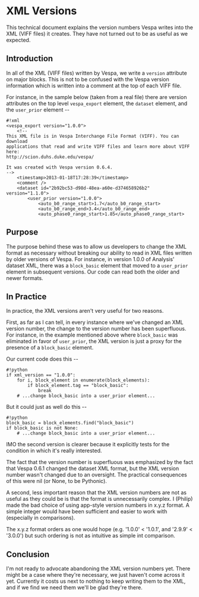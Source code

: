 # XML Versions
This technical document explains the version numbers Vespa writes
into the XML (VIFF files) it creates. They have not turned out to be as useful
as we expected.

## Introduction
In all of the XML (VIFF files) written by Vespa, we write a `version` attribute
on major blocks. This is not to be confused with the Vespa version information
which is written into a comment at the top of each VIFF file.

For instance, in the sample below (taken from a real file) 
there are version attributes on the top level `vespa_export` element, the
`dataset` element, and the `user_prior` element --

```
#!xml
<vespa_export version="1.0.0">
	<!--
This XML file is in Vespa Interchange File Format (VIFF). You can download
applications that read and write VIFF files and learn more about VIFF here:
http://scion.duhs.duke.edu/vespa/

It was created with Vespa version 0.6.4.
-->
	<timestamp>2013-01-18T17:28:39</timestamp>
	<comment />
	<dataset id="2b92bc53-d98d-48ea-a60e-d374658926b2" version="1.1.0">
		<user_prior version="1.0.0">
			<auto_b0_range_start>1.7</auto_b0_range_start>
			<auto_b0_range_end>3.4</auto_b0_range_end>
			<auto_phase0_range_start>1.85</auto_phase0_range_start>
```

## Purpose
The purpose behind these was to allow us developers to change the XML format
as necessary without breaking our ability to read in XML files written by older
versions of Vespa. For instance, in version 1.0.0 of Analysis' dataset XML, 
there was a `block_basic` element that moved to a `user_prior` element in 
subsequent versions. Our code can read both the older and newer formats.

## In Practice
In practice, the XML versions aren't very useful for two reasons. 

First, as far as I can tell, in every instance where we've changed an XML
version number, the change to the version number has been superfluous. For
instance, in the example mentioned above where `block_basic` was eliminated in
favor of `user_prior`, the XML version is just a proxy for the presence of a
`block_basic` element.

Our current code does this -- 

```
#!python
if xml_version == "1.0.0":
    for i, block_element in enumerate(block_elements):
        if block_element.tag == "block_basic":
            break
    # ...change block_basic into a user_prior element...
```

But it could just as well do this --

```
#!python
block_basic = block_elements.find("block_basic")
if block_basic is not None:
    # ...change block_basic into a user_prior element...
```

IMO the second version is clearer because it explicitly tests for the condition
in which it's really interested.

The fact that the version number is superfluous was emphasized by the fact 
that Vespa 0.6.1 changed the dataset XML format, but the XML version number 
wasn't changed due to an oversight. The practical consequences of this were
nil (or None, to be Pythonic).

A second, less important reason that the XML version numbers are not as useful
as they could be is that the format is unnecessarily complex. I (Philip) made 
the bad
choice of using app-style version numbers in x.y.z format. A simple integer
would have been sufficient and easier to work with (especially in comparisons).

The x.y.z format orders as one would hope (e.g. '1.0.0' < '1.0.1', and
'2.9.9' < '3.0.0') but such ordering is not as intuitive as simple int
comparison.


## Conclusion
I'm not ready to advocate abandoning the XML version numbers yet. There might 
be a case where they're necessary, we just haven't come across it yet. Currently
it costs us next to nothing to keep writing them to the XML, and if we find
we need them we'll be glad they're there. 

